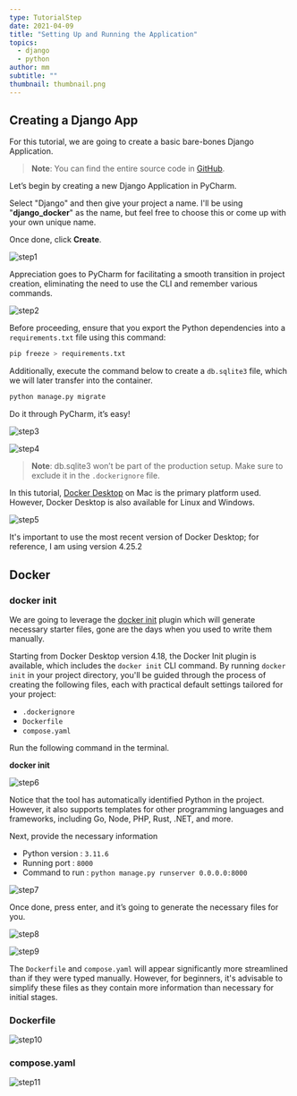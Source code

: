 ```yaml
---
type: TutorialStep
date: 2021-04-09
title: "Setting Up and Running the Application"
topics:
  - django
  - python
author: mm
subtitle: ""
thumbnail: thumbnail.png
---
```


## Creating a Django App

For this tutorial, we are going to create a basic bare-bones Django Application.

> **Note**: You can find the entire source code in [GitHub](https://github.com/mukulmantosh/dockerizing_django).

Let’s begin by creating a new Django Application in PyCharm.

Select "Django" and then give your project a name. I'll be using "**django_docker**" as the name, but feel free to choose this or come up with your own unique name.

Once done, click **Create**.

![step1](./images/1.png)

Appreciation goes to PyCharm for facilitating a smooth transition in project creation, eliminating the need to use the CLI and remember various commands.

![step2](./images/2.png)

Before proceeding, ensure that you export the Python dependencies into a `requirements.txt` file using this command:

```bash
pip freeze > requirements.txt
```

Additionally, execute the command below to create a `db.sqlite3` file, which we will later transfer into the container.

```bash
python manage.py migrate
```

Do it through PyCharm, it’s easy!

![step3](./images/managepy.png)

![step4](./images/migrate.png)

> **Note**: db.sqlite3 won’t be part of the production setup. Make sure to exclude it in the `.dockerignore` file.

In this tutorial, [Docker Desktop](https://www.docker.com/products/docker-desktop/) on Mac is the primary platform used. However, Docker Desktop is also available for Linux and Windows.

![step5](./images/docker-desktop-hero-v2.png)

It's important to use the most recent version of Docker Desktop; for reference, I am using version 4.25.2

## Docker

### docker init

We are going to leverage the [docker init](https://docs.docker.com/reference/cli/docker/init/) plugin which will generate necessary starter files, gone are the days when you used to write them manually.

Starting from Docker Desktop version 4.18, the Docker Init plugin is available, which includes the `docker init` CLI command. By running `docker init` in your project directory, you'll be guided through the process of creating the following files, each with practical default settings tailored for your project:

- `.dockerignore`
- `Dockerfile`
- `compose.yaml`

Run the following command in the terminal.

**docker init**

![step6](./images/dockerinit.png)

Notice that the tool has automatically identified Python in the project. However, it also supports templates for other programming languages and frameworks, including Go, Node, PHP, Rust, .NET, and more.

Next, provide the necessary information

- Python version : `3.11.6`
- Running port : `8000`
- Command to run : `python manage.py runserver 0.0.0.0:8000`

![step7](./images/5.png)

Once done, press enter, and it’s going to generate the necessary files for you.

![step8](./images/6.png)

![step9](./images/projectfiles.png)

The `Dockerfile` and `compose.yaml` will appear significantly more streamlined than if they were typed manually. However, for beginners, it's advisable to simplify these files as they contain more information than necessary for initial stages.

### Dockerfile

![step10](./images/7.png)

### compose.yaml

![step11](./images/8.png)

